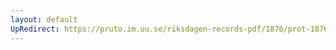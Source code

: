 ```yaml
---
layout: default
UpRedirect: https://pruto.im.uu.se/riksdagen-records-pdf/1876/prot-1876--ak--001/prot-1876--ak--001_014.pdf
---
```

